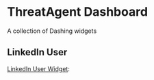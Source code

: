 # ThreatAgent Dashboard

A collection of Dashing widgets

## LinkedIn User
[LinkedIn User Widget](https://gist.github.com/erran/9223938):
